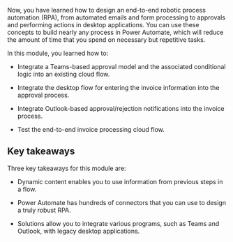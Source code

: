 Now, you have learned how to design an end-to-end robotic process automation (RPA), from automated emails and form processing to approvals and performing actions in desktop applications. You can use these concepts to build nearly any process in Power Automate, which will reduce the amount of time that you spend on necessary but repetitive tasks.

In this module, you learned how to:

- Integrate a Teams-based approval model and the associated conditional logic into an existing cloud flow.

- Integrate the desktop flow for entering the invoice information into the approval process.

- Integrate Outlook-based approval/rejection notifications into the invoice process.

- Test the end-to-end invoice processing cloud flow.

## Key takeaways

Three key takeaways for this module are:

- Dynamic content enables you to use information from previous steps in a flow.

- Power Automate has hundreds of connectors that you can use to design a truly robust RPA.

- Solutions allow you to integrate various programs, such as Teams and Outlook, with legacy desktop applications.

